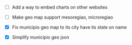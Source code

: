 - [ ] Add a way to embed charts on other websites

- [ ] Make geo map support mesoregiao, microregiao

- [X] Fix municipio geo map to its city have its state on name

- [X] Simplify municipio geo json